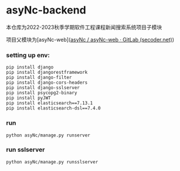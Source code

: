 # asyNc-backend

本仓库为2022-2023秋季学期软件工程课程新闻搜索系统项目子模块

项目父模块为[asyNc-web]([asyNc / asyNc-web · GitLab (secoder.net)](https://gitlab.secoder.net/asyNc/asyNc-web))

### setting up env:
```
pip install django
pip install djangorestframework
pip install django-filter
pip install django-cors-headers
pip install django-sslserver
pip install psycopg2-binary
pip install pyJWT
pip install elasticsearch==7.13.1
pip install elasticsearch-dsl==7.4.0

```
### run
```
python asyNc/manage.py runserver
```
### run sslserver
```
python asyNc/manage.py runsslserver
```